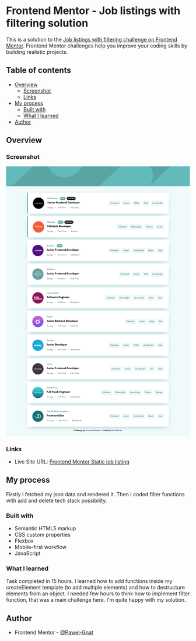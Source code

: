 # Frontend Mentor - Job listings with filtering solution

This is a solution to the [Job listings with filtering challenge on Frontend Mentor](https://www.frontendmentor.io/challenges/job-listings-with-filtering-ivstIPCt). Frontend Mentor challenges help you improve your coding skills by building realistic projects.

## Table of contents

- [Overview](#overview)
  - [Screenshot](#screenshot)
  - [Links](#links)
- [My process](#my-process)
  - [Built with](#built-with)
  - [What I learned](#what-i-learned)
- [Author](#author)

## Overview

### Screenshot

![](./screenshot.png)

### Links

- Live Site URL: [Frontend Mentor Static job listing](https://pawel-gnat.github.io/Frontend-Mentor-Static-job-listings/)

## My process

Firstly I fetched my json data and rendered it. Then I coded filter functions with add and delete tech stack possibility.

### Built with

- Semantic HTML5 markup
- CSS custom properties
- Flexbox
- Mobile-first workflow
- JavaScript

### What I learned

Task completed in 15 hours. I learned how to add functions inside my createElement template (to add multiple elements) and how to destructure elements from an object. I needed few hours to think how to implement filter function, that was a main challenge here. I'm quite happy with my solution.

## Author

- Frontend Mentor - [@Pawel-Gnat](https://www.frontendmentor.io/profile/Pawel-Gnat)
